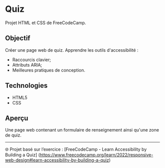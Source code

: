 # Quiz

Projet HTML et CSS de FreeCodeCamp.

## Objectif
Créer une page web de quiz. Apprendre les outils d'accessibilité :
- Raccourcis clavier;
- Attributs ARIA;
- Meilleures pratiques de conception.

## Technologies
- HTML5
- CSS

## Aperçu
Une page web contenant un formulaire de renseignement ainsi qu'une zone de quiz.

---
🌐 Projet basé sur l’exercice : [FreeCodeCamp - Learn Accessibility by Building a Quiz] (https://www.freecodecamp.org/learn/2022/responsive-web-design#learn-accessibility-by-building-a-quiz)

